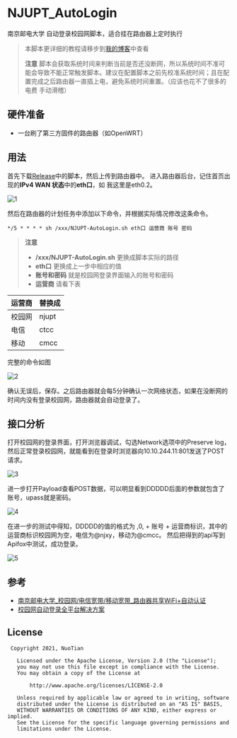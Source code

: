 # NJUPT_AutoLogin
南京邮电大学 自动登录校园网脚本，适合挂在路由器上定时执行

>  本脚本更详细的教程请移步到[我的博客](https://nuotian.furry.pro/blog/archives/204#header-id-4)中查看
>
>  **注意** 脚本会获取系统时间来判断当前是否还没断网，所以系统时间不准可能会导致不能正常触发脚本。建议在配置脚本之前先校准系统时间；且在配置完成之后路由器一直插上电，避免系统时间重置。（应该也花不了很多的电费 手动滑稽）

## 硬件准备

* 一台刷了第三方固件的路由器（如OpenWRT）

## 用法

首先下载[Release](https://github.com/s235784/NJUPT_AutoLogin/releases)中的脚本，然后上传到路由器中。
进入路由器后台，记住首页出现的**IPv4 WAN 状态**中的**eth口**，如 我这里是eth0.2。

![1](https://raw.githubusercontent.com/s235784/NJUPT_AutoLogin/main/doc/1.png)

然后在路由器的计划任务中添加以下命令，并根据实际情况修改这条命令。

```
*/5 * * * * sh /xxx/NJUPT-AutoLogin.sh eth口 运营商 账号 密码
```

> **注意**
> * **/xxx/NJUPT-AutoLogin.sh** 更换成脚本实际的路径
> * **eth口** 更换成上一步中相应的值
> * **账号和密码** 就是校园网登录界面输入的账号和密码
> * **运营商** 请看下表

| 运营商 | 替换成 |
| ------ | ------ |
| 校园网 | njupt  |
| 电信   | ctcc  |
| 移动   | cmcc  |

完整的命令如图

![2](https://raw.githubusercontent.com/s235784/NJUPT_AutoLogin/main/doc/2.png)

确认无误后，保存。之后路由器就会每5分钟确认一次网络状态，如果在没断网的时间内没有登录校园网，路由器就会自动登录了。

## 接口分析

打开校园网的登录界面，打开浏览器调试，勾选Network选项中的Preserve log，然后正常登录校园网，就能看到在登录时浏览器向10.10.244.11:801发送了POST请求。

![3](https://raw.githubusercontent.com/s235784/NJUPT_AutoLogin/main/doc/3.png)

进一步打开Payload查看POST数据，可以明显看到DDDDD后面的参数就包含了账号，upass就是密码。

![4](https://raw.githubusercontent.com/s235784/NJUPT_AutoLogin/main/doc/4.png)

在进一步的测试中得知，DDDDD的值的格式为 ,0, + 账号 + 运营商标识，其中的运营商标识校园网为空，电信为@njxy，移动为@cmcc。
然后把得到的api写到Apifox中测试，成功登录。

![5](https://raw.githubusercontent.com/s235784/NJUPT_AutoLogin/main/doc/5.png)

## 参考

* [南京邮电大学_校园网/电信宽带/移动宽带_路由器共享WiFi+自动认证](https://github.com/kaijianyi/NJUPT_NET)
* [校园网自动登录全平台解决方案](https://zhuanlan.zhihu.com/p/364016452)

## License
``` license
 Copyright 2021, NuoTian       

   Licensed under the Apache License, Version 2.0 (the "License");
   you may not use this file except in compliance with the License.
   You may obtain a copy of the License at

       http://www.apache.org/licenses/LICENSE-2.0

   Unless required by applicable law or agreed to in writing, software
   distributed under the License is distributed on an "AS IS" BASIS,
   WITHOUT WARRANTIES OR CONDITIONS OF ANY KIND, either express or implied.
   See the License for the specific language governing permissions and
   limitations under the License.
```
